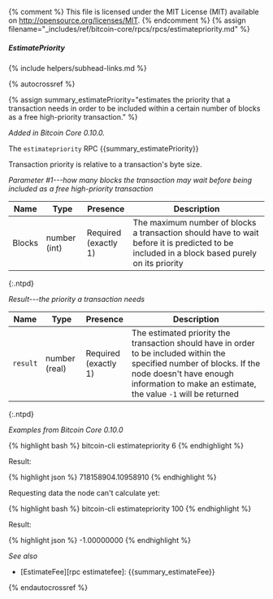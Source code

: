{% comment %}
This file is licensed under the MIT License (MIT) available on
http://opensource.org/licenses/MIT.
{% endcomment %}
{% assign filename="_includes/ref/bitcoin-core/rpcs/rpcs/estimatepriority.md" %}

##### EstimatePriority
{% include helpers/subhead-links.md %}

{% autocrossref %}

{% assign summary_estimatePriority="estimates the priority that a transaction needs in order to be included within a certain number of blocks as a free high-priority transaction." %}

*Added in Bitcoin Core 0.10.0.*

The `estimatepriority` RPC {{summary_estimatePriority}}

Transaction priority is relative to a transaction's byte size.

*Parameter #1---how many blocks the transaction may wait before being included as a free high-priority transaction*

| Name               | Type            | Presence                    | Description
|--------------------|-----------------|-----------------------------|----------------
| Blocks             | number (int)    | Required<br>(exactly 1)     | The maximum number of blocks a transaction should have to wait before it is predicted to be included in a block based purely on its priority
{:.ntpd}

*Result---the priority a transaction needs*

| Name               | Type              | Presence                    | Description
|--------------------|-------------------|-----------------------------|----------------
| `result`           | number (real)     | Required<br>(exactly 1)     | The estimated priority the transaction should have in order to be included within the specified number of blocks.  If the node doesn't have enough information to make an estimate, the value `-1` will be returned
{:.ntpd}

*Examples from Bitcoin Core 0.10.0*

{% highlight bash %}
bitcoin-cli estimatepriority 6
{% endhighlight %}

Result:

{% highlight json %}
718158904.10958910
{% endhighlight %}

Requesting data the node can't calculate yet:

{% highlight bash %}
bitcoin-cli estimatepriority 100
{% endhighlight %}

Result:

{% highlight json %}
-1.00000000
{% endhighlight %}

*See also*

* [EstimateFee][rpc estimatefee]: {{summary_estimateFee}}

{% endautocrossref %}
